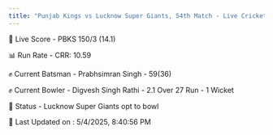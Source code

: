 ```yaml
---
title: "Punjab Kings vs Lucknow Super Giants, 54th Match - Live Cricket Score"
---
```


🔴 Live Score - PBKS 150/3 (14.1)  

📊 Run Rate - CRR: 10.59  

✊ Current Batsman - Prabhsimran Singh - 59(36)  

✊ Current Bowler - Digvesh Singh Rathi - 2.1 Over 27 Run - 1 Wicket  

📑 Status - Lucknow Super Giants opt to bowl

📝 Last Updated on : 5/4/2025, 8:40:56 PM  




